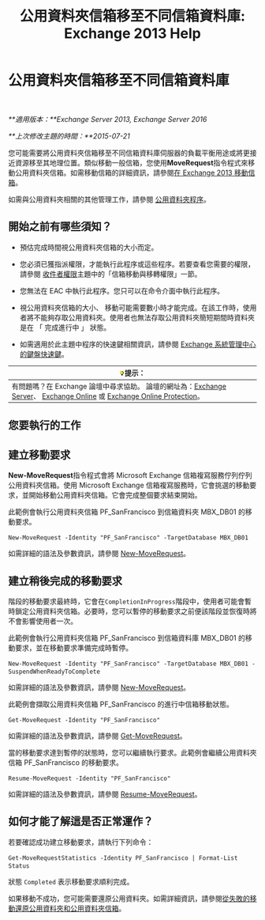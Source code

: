 ﻿---
title: '公用資料夾信箱移至不同信箱資料庫: Exchange 2013 Help'
TOCTitle: 公用資料夾信箱移至不同信箱資料庫
ms:assetid: 67601d45-4824-4ae6-9a7e-b645ec3af4d3
ms:mtpsurl: https://technet.microsoft.com/zh-tw/library/JJ906434(v=EXCHG.150)
ms:contentKeyID: 51409206
ms.date: 05/21/2018
mtps_version: v=EXCHG.150
ms.translationtype: MT
---

# 公用資料夾信箱移至不同信箱資料庫

 

_**適用版本：**Exchange Server 2013, Exchange Server 2016_

_**上次修改主題的時間：**2015-07-21_

您可能需要將公用資料夾信箱移至不同信箱資料庫伺服器的負載平衡用途或將更接近資源移至其地理位置。類似移動一般信箱，您使用**MoveRequest**指令程式來移動公用資料夾信箱。如需移動信箱的詳細資訊，請參閱[在 Exchange 2013 移動信箱](mailbox-moves-in-exchange-2013-exchange-2013-help.md)。

如需與公用資料夾相關的其他管理工作，請參閱 [公用資料夾程序](public-folder-procedures-exchange-2013-help.md)。

## 開始之前有哪些須知？

  - 預估完成時間視公用資料夾信箱的大小而定。

  - 您必須已獲指派權限，才能執行此程序或這些程序。若要查看您需要的權限，請參閱 [收件者權限](recipients-permissions-exchange-2013-help.md)主題中的「信箱移動與移轉權限」一節。

  - 您無法在 EAC 中執行此程序。您只可以在命令介面中執行此程序。

  - 視公用資料夾信箱的大小、 移動可能需要數小時才能完成。在該工作時，使用者將不能夠存取公用資料夾。使用者也無法存取公用資料夾簡短期間時資料夾是在 「 完成進行中 」 狀態。

  - 如需適用於此主題中程序的快速鍵相關資訊，請參閱 [Exchange 系統管理中心的鍵盤快速鍵](keyboard-shortcuts-in-the-exchange-admin-center-exchange-online-protection-help.md)。

<table>
<thead>
<tr class="header">
<th><img src="images/Bb124558.tip(EXCHG.150).gif" title="提示" alt="提示" />提示：</th>
</tr>
</thead>
<tbody>
<tr class="odd">
<td>有問題嗎？在 Exchange 論壇中尋求協助。 論壇的網址為：<a href="https://go.microsoft.com/fwlink/p/?linkid=60612">Exchange Server</a>、 <a href="https://go.microsoft.com/fwlink/p/?linkid=267542">Exchange Online</a> 或 <a href="https://go.microsoft.com/fwlink/p/?linkid=285351">Exchange Online Protection</a>。</td>
</tr>
</tbody>
</table>


## 您要執行的工作

## 建立移動要求

**New-MoveRequest**指令程式會將 Microsoft Exchange 信箱複寫服務佇列佇列公用資料夾信箱。使用 Microsoft Exchange 信箱複寫服務時，它會挑選的移動要求，並開始移動公用資料夾信箱。它會完成整個要求結束開始。

此範例會執行公用資料夾信箱 PF\_SanFrancisco 到信箱資料夾 MBX\_DB01 的移動要求。

    New-MoveRequest -Identity "PF_SanFrancisco" -TargetDatabase MBX_DB01

如需詳細的語法及參數資訊，請參閱 [New-MoveRequest](https://technet.microsoft.com/zh-tw/library/dd351123\(v=exchg.150\))。

## 建立稍後完成的移動要求

階段的移動要求最終時，它會在`CompletionInProgress`階段中，使用者可能會暫時鎖定公用資料夾信箱。必要時，您可以暫停的移動要求之前便該階段並恢復時將不會影響使用者一次。

此範例會執行公用資料夾信箱 PF\_SanFrancisco 到信箱資料庫 MBX\_DB01 的移動要求，並在移動要求準備完成時暫停。

    New-MoveRequest -Identity "PF_SanFrancisco" -TargetDatabase MBX_DB01 -SuspendWhenReadyToComplete

如需詳細的語法及參數資訊，請參閱 [New-MoveRequest](https://technet.microsoft.com/zh-tw/library/dd351123\(v=exchg.150\))。

此範例會擷取公用資料夾信箱 PF\_SanFrancisco 的進行中信箱移動狀態。

    Get-MoveRequest -Identity "PF_SanFrancisco"

如需詳細的語法及參數資訊，請參閱 [Get-MoveRequest](https://technet.microsoft.com/zh-tw/library/dd335227\(v=exchg.150\))。

當的移動要求達到暫停的狀態時，您可以繼續執行要求。此範例會繼續公用資料夾信箱 PF\_SanFrancisco 的移動要求。

    Resume-MoveRequest -Identity "PF_SanFrancisco"

如需詳細的語法及參數資訊，請參閱 [Resume-MoveRequest](https://technet.microsoft.com/zh-tw/library/ee332320\(v=exchg.150\))。

## 如何才能了解這是否正常運作？

若要確認成功建立移動要求，請執行下列命令：

    Get-MoveRequestStatistics -Identity PF_SanFrancisco | Format-List Status

狀態 `Completed` 表示移動要求順利完成。

如果移動不成功，您可能需要還原公用資料夾。如需詳細資訊，請參閱[從失敗的移動還原公用資料夾和公用資料夾信箱](restore-public-folders-and-public-folder-mailboxes-from-failed-moves-exchange-2013-help.md)。

